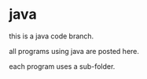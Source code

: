 java
====
this is a java code branch.

all programs using java are posted here.

each program uses a sub-folder.
